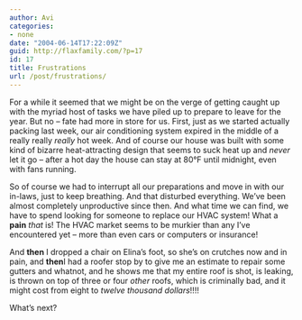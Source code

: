 ```yaml
---
author: Avi
categories:
- none
date: "2004-06-14T17:22:09Z"
guid: http://flaxfamily.com/?p=17
id: 17
title: Frustrations
url: /post/frustrations/
---
```

For a while it seemed that we might be on the verge of getting caught up with the myriad host of tasks we have piled up to prepare to leave for the year. But no &#8211; fate had more in store for us. First, just as we started actually packing last week, our air conditioning system expired in the middle of a really really _really_ hot week. And of course our house was built with some kind of bizarre heat-attracting design that seems to suck heat up and _never_ let it go &#8211; after a hot day the house can stay at 80&#176;F until midnight, even with fans running.

So of course we had to interrupt all our preparations and move in with our in-laws, just to keep breathing. And that disturbed everything. We&#8217;ve been almost completely unproductive since then. And what time we can find, we have to spend looking for someone to replace our HVAC system! What a **pain** _that_ is! The HVAC market seems to be murkier than any I&#8217;ve encountered yet &#8211; more than even cars or computers or insurance!

And **then** I dropped a chair on Elina&#8217;s foot, so she&#8217;s on crutches now and in pain, and **then**I had a roofer stop by to give me an estimate to repair some gutters and whatnot, and he shows me that my entire roof is shot, is leaking, is thrown on top of three or four _other_ roofs, which is criminally bad, and it might cost from eight to _twelve thousand dollars_!!!!

What&#8217;s next?